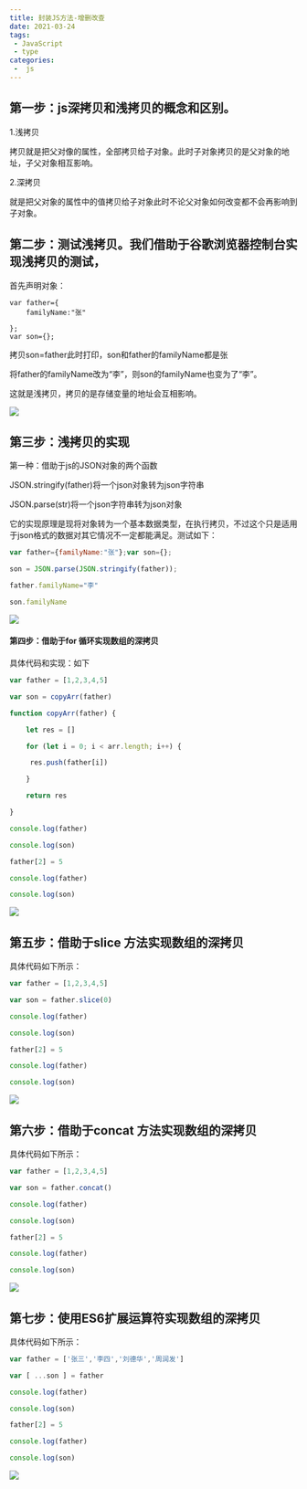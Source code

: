 ```yaml
---
title: 封装JS方法-增删改查
date: 2021-03-24
tags:
 - JavaScript
 - type
categories:
 -  js
---
```


## 第一步：js深拷贝和浅拷贝的概念和区别。

1.浅拷贝

拷贝就是把父对像的属性，全部拷贝给子对象。此时子对象拷贝的是父对象的地址，子父对象相互影响。

2.深拷贝

就是把父对象的属性中的值拷贝给子对象此时不论父对象如何改变都不会再影响到子对象。

## 第二步：测试浅拷贝。我们借助于谷歌浏览器控制台实现浅拷贝的测试，

首先声明对象：

```JS
var father={
    familyName:"张"
    
};
var son={};
```


拷贝son=father此时打印，son和father的familyName都是张

将father的familyName改为“李”，则son的familyName也变为了“李”。

这就是浅拷贝，拷贝的是存储变量的地址会互相影响。

![](https://exp-picture.cdn.bcebos.com/354e7a781423beb90781537630d6e1d06ce8b317.jpg?x-bce-process=image%2Fresize%2Cm_lfit%2Cw_500%2Climit_1%2Fformat%2Cf_jpg%2Fquality%2Cq_80)

## 第三步：浅拷贝的实现

第一种：借助于js的JSON对象的两个函数

JSON.stringify(father)将一个json对象转为json字符串

JSON.parse(str)将一个json字符串转为json对象

它的实现原理是现将对象转为一个基本数据类型，在执行拷贝，不过这个只是适用于json格式的数据对其它情况不一定都能满足。测试如下：


```js
var father={familyName:"张"};var son={};

son = JSON.parse(JSON.stringify(father));

father.familyName="李"

son.familyName
```
![](https://exp-picture.cdn.bcebos.com/b1454a1bd10ff226732543ba9c99e92abbb8a417.jpg?x-bce-process=image%2Fresize%2Cm_lfit%2Cw_500%2Climit_1%2Fformat%2Cf_jpg%2Fquality%2Cq_80)

#### 第四步：借助于for 循环实现数组的深拷贝

具体代码和实现：如下


```js
var father = [1,2,3,4,5]

var son = copyArr(father)

function copyArr(father) {

    let res = []

    for (let i = 0; i < arr.length; i++) {

     res.push(father[i])

    }

    return res

}

console.log(father)

console.log(son)

father[2] = 5

console.log(father)

console.log(son)
```
![](https://exp-picture.cdn.bcebos.com/5e615d715fdb36202e85bf3dabc5260f89358d17.jpg?x-bce-process=image%2Fresize%2Cm_lfit%2Cw_500%2Climit_1%2Fformat%2Cf_jpg%2Fquality%2Cq_80)


## 第五步：借助于slice 方法实现数组的深拷贝

具体代码如下所示：


```js
var father = [1,2,3,4,5]

var son = father.slice(0)

console.log(father)

console.log(son)

father[2] = 5

console.log(father)

console.log(son)
```
![](https://exp-picture.cdn.bcebos.com/589f5b078801387074fe48382d08a50f95fc8317.jpg?x-bce-process=image%2Fresize%2Cm_lfit%2Cw_500%2Climit_1%2Fformat%2Cf_jpg%2Fquality%2Cq_80)

## 第六步：借助于concat 方法实现数组的深拷贝

具体代码如下所示：


```js
var father = [1,2,3,4,5]

var son = father.concat()

console.log(father)

console.log(son)

father[2] = 5

console.log(father)

console.log(son)
```
![](https://exp-picture.cdn.bcebos.com/9a8fd9f88a775ddd23f397fea427e7ef2906f917.jpg?x-bce-process=image%2Fresize%2Cm_lfit%2Cw_500%2Climit_1%2Fformat%2Cf_jpg%2Fquality%2Cq_80)

## 第七步：使用ES6扩展运算符实现数组的深拷贝

具体代码如下所示：


```js
var father = ['张三','李四','刘德华','周润发']

var [ ...son ] = father

console.log(father)

console.log(son)

father[2] = 5

console.log(father)

console.log(son)
```

![](https://exp-picture.cdn.bcebos.com/3201a8f39187031c2f7fdd486a86242fa972ec17.jpg?x-bce-process=image%2Fresize%2Cm_lfit%2Cw_500%2Climit_1%2Fformat%2Cf_jpg%2Fquality%2Cq_80)
